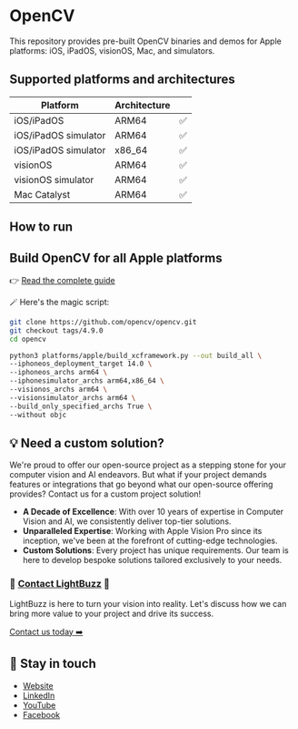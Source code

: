# OpenCV

This repository provides pre-built OpenCV binaries and demos for Apple platforms: iOS, iPadOS, visionOS, Mac, and simulators.



## Supported platforms and architectures

| Platform | Architecture | |
| --- | --- | --- |
| iOS/iPadOS | ARM64 | ✅ |
| iOS/iPadOS simulator | ARM64 | ✅ |
| iOS/iPadOS simulator | x86_64 | ✅ |
| visionOS | ARM64 | ✅ |
| visionOS simulator | ARM64 | ✅ |
| Mac Catalyst | ARM64 | ✅ |

## How to run

## Build OpenCV for all Apple platforms

👉 [Read the complete guide](https://lightbuzz.com/?p=6530&preview=true)

🪄 Here's the magic script:

```Bash
git clone https://github.com/opencv/opencv.git
git checkout tags/4.9.0
cd opencv

python3 platforms/apple/build_xcframework.py --out build_all \
--iphoneos_deployment_target 14.0 \
--iphoneos_archs arm64 \
--iphonesimulator_archs arm64,x86_64 \
--visionos_archs arm64 \
--visionsimulator_archs arm64 \
--build_only_specified_archs True \
--without objc
```

## 💡 Need a custom solution?

We're proud to offer our open-source project as a stepping stone for your computer vision and AI endeavors. But what if your project demands features or integrations that go beyond what our open-source offering provides? Contact us for a custom project solution!

- **A Decade of Excellence**: With over 10 years of expertise in Computer Vision and AI, we consistently deliver top-tier solutions.
- **Unparalleled Expertise**: Working with Apple Vision Pro since its inception, we've been at the forefront of cutting-edge technologies.
- **Custom Solutions**: Every project has unique requirements. Our team is here to develop bespoke solutions tailored exclusively to your needs.

### 🔗 [Contact LightBuzz](https://lightbuzz.com/contact/) 🚀

LightBuzz is here to turn your vision into reality. Let's discuss how we can bring more value to your project and drive its success.

[Contact us today ➡️](https://lightbuzz.com/contact)

## 👋 Stay in touch

- [Website](https://lightbuzz.com)
- [LinkedIn](https://linkedin.com/company/lightbuzz)
- [YouTube](http://youtube.com/c/lightbuzzsoftware)
- [Facebook](https://facebook.com/lightbuzz.software)
